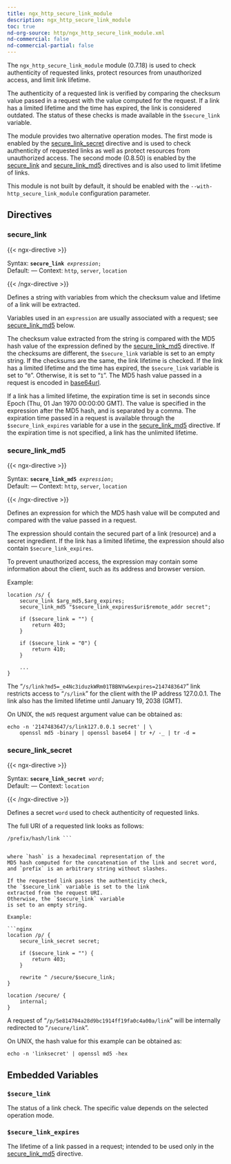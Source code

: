 ```yaml
---
title: ngx_http_secure_link_module
description: ngx_http_secure_link_module
toc: true
nd-org-source: http/ngx_http_secure_link_module.xml
nd-commercial: false
nd-commercial-partial: false
---
```



<!--
      ********************************************************************************
      🛑 WARNING: AUTOGENERATED FILE - DO NOT EDIT 🛑 This Markdown file was
      automatically generated from the source XML documentation. Any manual
      changes made directly to this file will be overwritten. To request or
      suggest changes, please edit the source XML files instead.
      https://github.com/nginx/nginx.org/tree/main/xml/en
      ********************************************************************************
      -->


The `ngx_http_secure_link_module` module (0.7.18)
is used to check authenticity of requested links,
protect resources from unauthorized access,
and limit link lifetime.

The authenticity of a requested link is verified by comparing the
checksum value passed in a request with the value computed
for the request.
If a link has a limited lifetime and the time has expired,
the link is considered outdated.
The status of these checks is made available in the
`$secure_link` variable.

The module provides two alternative operation modes.
The first mode is enabled by the [secure_link_secret](#secure_link_secret)
directive and is used to check authenticity of requested links
as well as protect resources from unauthorized access.
The second mode (0.8.50) is enabled by the
[secure_link](#secure_link) and [secure_link_md5](#secure_link_md5)
directives and is also used to limit lifetime of links.

This module is not built by default, it should be enabled with the
`--with-http_secure_link_module`
configuration parameter.
## Directives

### secure_link

{{< ngx-directive >}}

<tr>
<th>Syntax: </th>
<td><code><strong>secure_link</strong> <i>expression</i>;</code><br/></td>
</tr><tr>
<th>Default: </th>
<td>
      —
    </td>
</tr><tr>
<th>Context: </th>
<td><code>http</code>, <code>server</code>, <code>location</code></td>
</tr>

{{< /ngx-directive >}}


Defines a string with variables from which the
checksum value and lifetime of a link will be extracted.

Variables used in an `expression` are usually associated
with a request; see [secure_link_md5](#secure_link_md5) below.

The checksum value extracted from the string is compared with
the MD5 hash value of the expression defined by the
[secure_link_md5](#secure_link_md5) directive.
If the checksums are different, the `$secure_link` variable
is set to an empty string.
If the checksums are the same, the link lifetime is checked.
If the link has a limited lifetime and the time has expired,
the `$secure_link` variable is set to “`0`”.
Otherwise, it is set to “`1`”.
The MD5 hash value passed in a request is encoded in
[base64url](https://datatracker.ietf.org/doc/html/rfc4648#section-5).

If a link has a limited lifetime, the expiration time
is set in seconds since Epoch (Thu, 01 Jan 1970 00:00:00 GMT).
The value is specified in the expression after the MD5 hash,
and is separated by a comma.
The expiration time passed in a request is available through
the `$secure_link_expires` variable for a use in
the [secure_link_md5](#secure_link_md5) directive.
If the expiration time is not specified, a link has the unlimited
lifetime.
### secure_link_md5

{{< ngx-directive >}}

<tr>
<th>Syntax: </th>
<td><code><strong>secure_link_md5</strong> <i>expression</i>;</code><br/></td>
</tr><tr>
<th>Default: </th>
<td>
      —
    </td>
</tr><tr>
<th>Context: </th>
<td><code>http</code>, <code>server</code>, <code>location</code></td>
</tr>

{{< /ngx-directive >}}


Defines an expression for which the MD5 hash value will
be computed and compared with the value passed in a request.

The expression should contain the secured part of a link (resource)
and a secret ingredient.
If the link has a limited lifetime,
the expression should also contain `$secure_link_expires`.

To prevent unauthorized access, the expression may contain some
information about the client, such as its address and browser version.

Example:

```nginx 
location /s/ {
    secure_link $arg_md5,$arg_expires;
    secure_link_md5 "$secure_link_expires$uri$remote_addr secret";

    if ($secure_link = "") {
        return 403;
    }

    if ($secure_link = "0") {
        return 410;
    }

    ...
}
 ```


The
“`/s/link?md5=_e4Nc3iduzkWRm01TBBNYw&expires=2147483647`”
link
restricts access to “`/s/link`” for the client with the
IP address 127.0.0.1.
The link also has the limited lifetime until January 19, 2038 (GMT).

On UNIX, the `md5` request argument value can be obtained as:

```nginx 
echo -n '2147483647/s/link127.0.0.1 secret' | \
    openssl md5 -binary | openssl base64 | tr +/ -_ | tr -d =
 ```

### secure_link_secret

{{< ngx-directive >}}

<tr>
<th>Syntax: </th>
<td><code><strong>secure_link_secret</strong> <i>word</i>;</code><br/></td>
</tr><tr>
<th>Default: </th>
<td>
      —
    </td>
</tr><tr>
<th>Context: </th>
<td><code>location</code></td>
</tr>

{{< /ngx-directive >}}


Defines a secret `word` used to check authenticity
of requested links.

The full URI of a requested link looks as follows:

```nginx 
/prefix/hash/link ```


where `hash` is a hexadecimal representation of the
MD5 hash computed for the concatenation of the link and secret word,
and `prefix` is an arbitrary string without slashes.

If the requested link passes the authenticity check,
the `$secure_link` variable is set to the link
extracted from the request URI.
Otherwise, the `$secure_link` variable
is set to an empty string.

Example:

```nginx 
location /p/ {
    secure_link_secret secret;

    if ($secure_link = "") {
        return 403;
    }

    rewrite ^ /secure/$secure_link;
}

location /secure/ {
    internal;
}
 ```


A request of “`/p/5e814704a28d9bc1914ff19fa0c4a00a/link`”
will be internally redirected to
“`/secure/link`”.

On UNIX, the hash value for this example can be obtained as:

```nginx 
echo -n 'linksecret' | openssl md5 -hex
 ```

## Embedded Variables



### `$secure_link`


The status of a link check.
The specific value depends on the selected operation mode.



### `$secure_link_expires`


The lifetime of a link passed in a request;
intended to be used only in the
[secure_link_md5](#secure_link_md5) directive.



